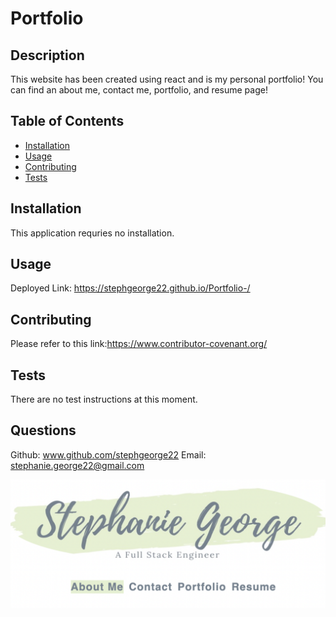 # Portfolio

## Description 
This website has been created using react and is my personal portfolio! You can find an about me, contact me, portfolio, and resume page! 

## Table of Contents

* [Installation](#installation)
* [Usage](#usage)
* [Contributing](#contributing)
* [Tests](#tests)

## Installation
This application requries no installation. 

## Usage 
Deployed Link: https://stephgeorge22.github.io/Portfolio-/

## Contributing
Please refer to this link:https://www.contributor-covenant.org/
    
## Tests
There are no test instructions at this moment. 

## Questions
Github: www.github.com/stephgeorge22
Email: stephanie.george22@gmail.com

![Screenshot](src/assets/readme/readme.png)